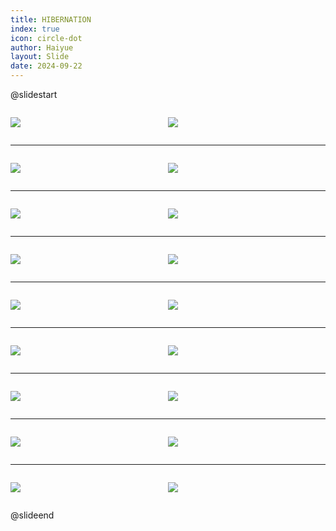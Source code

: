 ```yaml
---
title: HIBERNATION
index: true
icon: circle-dot
author: Haiyue
layout: Slide
date: 2024-09-22
---
```

 
@slidestart

<div style="display:flex">
<div style="flex:1">

![](https://raw.githubusercontent.com/yclord/reading/refs/heads/master/english/Level-M/HIBERNATION/001.webp)
</div>
<div style="flex:1">

![](https://raw.githubusercontent.com/yclord/reading/refs/heads/master/english/Level-M/HIBERNATION/002.webp)
</div>
</div>

---

<div style="display:flex">
<div style="flex:1">

![](https://raw.githubusercontent.com/yclord/reading/refs/heads/master/english/Level-M/HIBERNATION/003.webp)
</div>
<div style="flex:1">

![](https://raw.githubusercontent.com/yclord/reading/refs/heads/master/english/Level-M/HIBERNATION/004.webp)
</div>
</div>

---

<div style="display:flex">
<div style="flex:1">

![](https://raw.githubusercontent.com/yclord/reading/refs/heads/master/english/Level-M/HIBERNATION/005.webp)
</div>
<div style="flex:1">

![](https://raw.githubusercontent.com/yclord/reading/refs/heads/master/english/Level-M/HIBERNATION/006.webp)
</div>
</div>

---

<div style="display:flex">
<div style="flex:1">

![](https://raw.githubusercontent.com/yclord/reading/refs/heads/master/english/Level-M/HIBERNATION/007.webp)
</div>
<div style="flex:1">

![](https://raw.githubusercontent.com/yclord/reading/refs/heads/master/english/Level-M/HIBERNATION/008.webp)
</div>
</div>

---

<div style="display:flex">
<div style="flex:1">

![](https://raw.githubusercontent.com/yclord/reading/refs/heads/master/english/Level-M/HIBERNATION/009.webp)
</div>
<div style="flex:1">

![](https://raw.githubusercontent.com/yclord/reading/refs/heads/master/english/Level-M/HIBERNATION/010.webp)
</div>
</div>

---

<div style="display:flex">
<div style="flex:1">

![](https://raw.githubusercontent.com/yclord/reading/refs/heads/master/english/Level-M/HIBERNATION/011.webp)
</div>
<div style="flex:1">

![](https://raw.githubusercontent.com/yclord/reading/refs/heads/master/english/Level-M/HIBERNATION/012.webp)
</div>
</div>

---

<div style="display:flex">
<div style="flex:1">

![](https://raw.githubusercontent.com/yclord/reading/refs/heads/master/english/Level-M/HIBERNATION/013.webp)
</div>
<div style="flex:1">

![](https://raw.githubusercontent.com/yclord/reading/refs/heads/master/english/Level-M/HIBERNATION/014.webp)
</div>
</div>

---

<div style="display:flex">
<div style="flex:1">

![](https://raw.githubusercontent.com/yclord/reading/refs/heads/master/english/Level-M/HIBERNATION/015.webp)
</div>
<div style="flex:1">

![](https://raw.githubusercontent.com/yclord/reading/refs/heads/master/english/Level-M/HIBERNATION/016.webp)
</div>
</div>

---

<div style="display:flex">
<div style="flex:1">

![](https://raw.githubusercontent.com/yclord/reading/refs/heads/master/english/Level-M/HIBERNATION/017.webp)
</div>
<div style="flex:1">

![](https://raw.githubusercontent.com/yclord/reading/refs/heads/master/english/Level-M/HIBERNATION/018.webp)
</div>
</div>

@slideend